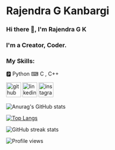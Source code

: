 # Rajendra G Kanbargi
### Hi there 👋, I'm Rajendra G K
### I'm a Creator, Coder.

### My Skills:
🅿 Python
⌨ C , C++ 

[<img src='https://cdn.jsdelivr.net/npm/simple-icons@3.0.1/icons/github.svg' alt='github' height='40'>](https://github.com/Raj-0601)  [<img src='https://cdn.jsdelivr.net/npm/simple-icons@3.0.1/icons/linkedin.svg' alt='linkedin' height='40'>](https://www.linkedin.com/in/rajendra-g-kanbargi-1861a8225//) [<img src='https://cdn.jsdelivr.net/npm/simple-icons@3.0.1/icons/instagram.svg' alt='instagram' height='40'>](https://www.instagram.com/Raj-0601/)  

![Anurag's GitHub stats](https://github-readme-stats.vercel.app/api?username=Raj-0601&theme=great-gatsby&show_icons=true)

[![Top Langs](https://github-readme-stats.vercel.app/api/top-langs/?username=Raj-0601&layout=compact&theme=great-gatsby)](https://github.com/anuraghazra/github-readme-stats)

![GitHub streak stats](https://github-readme-streak-stats.herokuapp.com/?user=Raj-0601&theme=great-gatsby)  

![Profile views](https://gpvc.arturio.dev/Raj-0601)
